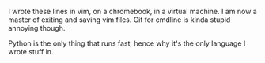 I wrote these lines in vim, on a chromebook, in a virtual machine. I am now a master of exiting and saving vim files. Git for cmdline is kinda stupid annoying though.

Python is the only thing that runs fast, hence why it's the only language I wrote stuff in.
